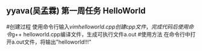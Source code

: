 ## yyava(吴孟霖) 第一周任务 HelloWorld
#创建过程
使用命令行输入$vim helloworld.cpp创建cpp文件，完成代码后使用命令$g++ helloworld.cpp编译文件，生成可执行文件a.out
#使用方法
在命令行中打开a.out文件，将输出"helloworld!!!"
